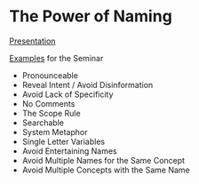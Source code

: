 # The Power of Naming

[Presentation](https://docs.google.com/presentation/d/1-yh9S1I4wdVXJcrOhftJshmlFuDQmq3Rt7vrdfpVvEY/edit?usp=sharing)

[Examples](https://github.com/madetech/learn/tree/master/technology/seminars/01-The-Power-of-Naming/examples) for the Seminar

* Pronounceable
* Reveal Intent / Avoid Disinformation
* Avoid Lack of Specificity
* No Comments
* The Scope Rule
* Searchable
* System Metaphor
* Single Letter Variables
* Avoid Entertaining Names
* Avoid Multiple Names for the Same Concept
* Avoid Multiple Concepts with the Same Name

